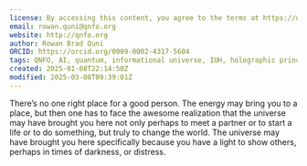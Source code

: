```yaml
---
license: By accessing this content, you agree to the terms at https://qnfo.org/LICENSE
email: rowan.quni@qnfo.org
website: http://qnfo.org
author: Rowan Brad Quni
ORCID: https://orcid.org/0009-0002-4317-5604
tags: QNFO, AI, quantum, informational universe, IUH, holographic principle
created: 2025-01-08T22:14:50Z
modified: 2025-03-08T09:39:01Z
---
```


There’s no one right place for a good person. The energy may bring you to a place, but then one has to face the awesome realization that the universe may have brought you here not only perhaps to meet a partner or to start a life or to do something, but truly to change the world. The universe may have brought you here specifically because you have a light to show others, perhaps in times of darkness, or distress.
